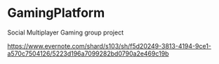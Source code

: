GamingPlatform
==============
Social Multiplayer Gaming group project

https://www.evernote.com/shard/s103/sh/f5d20249-3813-4194-9ce1-a570c7504126/5223d196a7099282bd0790a2e469c19b
